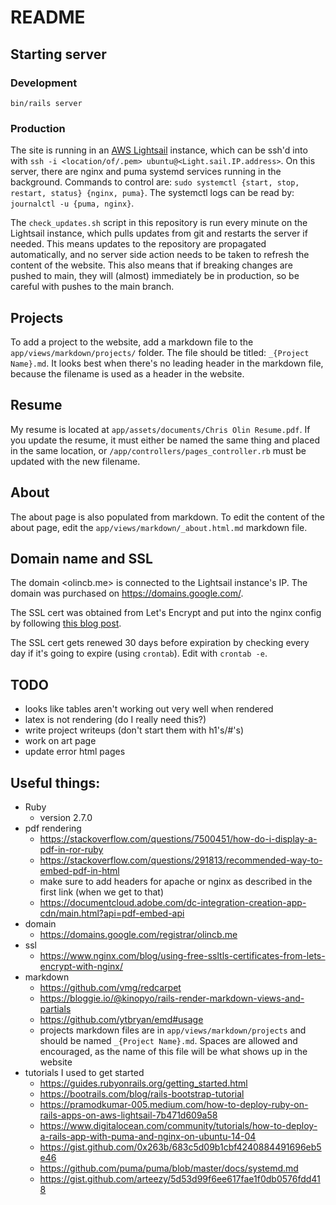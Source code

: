 # README

## Starting server

### Development

`bin/rails server`

### Production

The site is running in an [AWS Lightsail](https://lightsail.aws.amazon.com/ls/webapp/home/instances) instance,
which can be ssh'd into with `ssh -i <location/of/.pem> ubuntu@<Light.sail.IP.address>`.
On this server, there are nginx and puma systemd services running in the background.
Commands to control are: `sudo systemctl {start, stop, restart, status} {nginx, puma}`.
The systemctl logs can be read by: `journalctl -u {puma, nginx}`.

The `check_updates.sh` script in this repository is run every minute on the Lightsail instance, which pulls updates from git and restarts the server if needed.
This means updates to the repository are propagated automatically, and no server side action needs to be taken to refresh the content of the website.
This also means that if breaking changes are pushed to main, they will (almost) immediately be in production, so be careful with pushes to the main branch.

## Projects

To add a project to the website, add a markdown file to the `app/views/markdown/projects/` folder. The file should be titled: `_{Project Name}.md`. It looks best when there's no leading header in the markdown file, because the filename is used as a header in the website.

## Resume

My resume is located at `app/assets/documents/Chris Olin Resume.pdf`. If you update the resume, it must either be named the same thing and placed in the same location, or `/app/controllers/pages_controller.rb` must be updated with the new filename.

## About

The about page is also populated from markdown. To edit the content of the about page, edit the `app/views/markdown/_about.html.md` markdown file.

## Domain name and SSL

The domain <olincb.me> is connected to the Lightsail instance's IP.
The domain was purchased on <https://domains.google.com/>.

The SSL cert was obtained from Let's Encrypt and put into the nginx config by following [this blog post](https://www.nginx.com/blog/using-free-ssltls-certificates-from-lets-encrypt-with-nginx/).

The SSL cert gets renewed 30 days before expiration by checking every day if it's going to expire (using `crontab`). Edit with `crontab -e`.

## TODO

- looks like tables aren't working out very well when rendered
- latex is not rendering (do I really need this?)
- write project writeups (don't start them with h1's/#'s)
- work on art page
- update error html pages

## Useful things:

- Ruby
  - version 2.7.0
- pdf rendering
  - <https://stackoverflow.com/questions/7500451/how-do-i-display-a-pdf-in-ror-ruby>
  - <https://stackoverflow.com/questions/291813/recommended-way-to-embed-pdf-in-html>
  - make sure to add headers for apache or nginx as described in the first link (when we get to that)
  - <https://documentcloud.adobe.com/dc-integration-creation-app-cdn/main.html?api=pdf-embed-api>
- domain
  - <https://domains.google.com/registrar/olincb.me>
- ssl
  - <https://www.nginx.com/blog/using-free-ssltls-certificates-from-lets-encrypt-with-nginx/>
- markdown
  - <https://github.com/vmg/redcarpet>
  - <https://bloggie.io/@kinopyo/rails-render-markdown-views-and-partials>
  - <https://github.com/ytbryan/emd#usage>
  - projects markdown files are in `app/views/markdown/projects` and should be named `_{Project Name}.md`. Spaces are allowed and encouraged, as the name of this file will be what shows up in the website
- tutorials I used to get started
  - <https://guides.rubyonrails.org/getting_started.html>
  - <https://bootrails.com/blog/rails-bootstrap-tutorial>
  - <https://pramodkumar-005.medium.com/how-to-deploy-ruby-on-rails-apps-on-aws-lightsail-7b471d609a58>
  - <https://www.digitalocean.com/community/tutorials/how-to-deploy-a-rails-app-with-puma-and-nginx-on-ubuntu-14-04>
  - <https://gist.github.com/0x263b/683c5d09b1cbf4240884491696eb5e46>
  - <https://github.com/puma/puma/blob/master/docs/systemd.md>
  - <https://gist.github.com/arteezy/5d53d99f6ee617fae1f0db0576fdd418>
